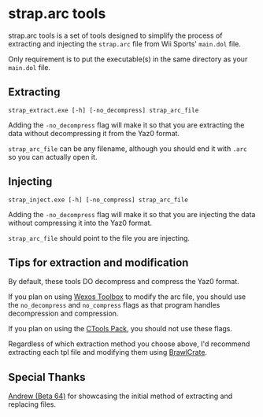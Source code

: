 # strap.arc tools

strap.arc tools is a set of tools designed to simplify the process of extracting and injecting the `strap.arc` file from Wii Sports' `main.dol` file.

Only requirement is to put the executable(s) in the same directory as your `main.dol` file.



## Extracting

```strap_extract.exe [-h] [-no_decompress] strap_arc_file```

Adding the `-no_decompress` flag will make it so that you are extracting the data without decompressing it from the Yaz0 format.

`strap_arc_file` can be any filename, although you should end it with `.arc` so you can actually open it.


## Injecting

```strap_inject.exe [-h] [-no_compress] strap_arc_file```

Adding the `-no_decompress` flag will make it so that you are injecting the data without compressing it into the Yaz0 format.

`strap_arc_file` should point to the file you are injecting.


## Tips for extraction and modification

By default, these tools DO decompress and compress the Yaz0 format. 

If you plan on using [Wexos Toolbox](https://wiki.tockdom.com/wiki/Wexos%27s_Toolbox) to modify the arc file, you should use the `no_decompress` and `no_compress` flags as that program handles decompression and compression.

If you plan on using the [CTools Pack](https://wiki.tockdom.com/wiki/CTools_Pack), you should not use these flags.

Regardless of which extraction method you choose above, I'd recommend extracting each tpl file and modifying them using [BrawlCrate](https://github.com/soopercool101/BrawlCrate).

## Special Thanks

[Andrew (Beta 64)](https://beta64.tv) for showcasing the initial method of extracting and replacing files.
